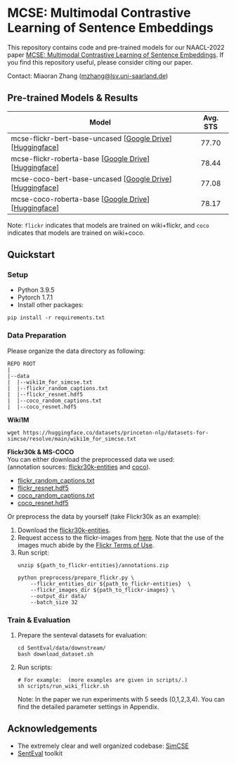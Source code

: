 # MCSE: Multimodal Contrastive Learning of Sentence Embeddings
This repository contains code and pre-trained models for our NAACL-2022 paper [MCSE: Multimodal Contrastive Learning of Sentence Embeddings](https://arxiv.org/abs/2204.10931). If you find this repository useful, please consider citing our paper.

Contact: Miaoran Zhang (mzhang@lsv.uni-saarland.de)

## Pre-trained Models & Results
|**Model** |  **Avg. STS** |
|----------|:---------------:|
| mcse-flickr-bert-base-uncased [[Google Drive](https://drive.google.com/file/d/1sekuO9Adb9ck7osknvNBlkMCeqfQQgl3/view?usp=sharing)] [[Huggingface](https://huggingface.co/UdS-LSV/mcse-flickr-bert-base-uncased)] | 77.70 |
| mcse-flickr-roberta-base [[Google Drive](https://drive.google.com/file/d/178cdT_rEMuLx4S5Rc2GPfrF0xc027l8Y/view?usp=sharing)] [[Huggingface](https://huggingface.co/UdS-LSV/mcse-flickr-roberta-base)] | 78.44 |
| mcse-coco-bert-base-uncased [[Google Drive](https://drive.google.com/file/d/1iPsfLzc4sYi_GYJMg4DYF_ODJ_BheA9E/view?usp=sharing)] [[Huggingface](https://huggingface.co/UdS-LSV/mcse-coco-bert-base-uncased)] | 77.08 |
| mcse-coco-roberta-base [[Google Drive](https://drive.google.com/file/d/11EjKgp4XEsvU5xyH3OBa6ULmu3RbTIY-/view?usp=sharing)]  [[Huggingface](https://huggingface.co/UdS-LSV/mcse-coco-roberta-base)] | 78.17 |

Note: `flickr` indicates that models are trained on wiki+flickr, and `coco` indicates that models are trained on wiki+coco. 


## Quickstart
### Setup
- Python 3.9.5
- Pytorch 1.7.1
- Install other packages:
```
pip install -r requirements.txt
```


### Data Preparation
Please organize the data directory as following:
```
REPO ROOT
|
|--data    
|  |--wiki1m_for_simcse.txt  
|  |--flickr_random_captions.txt    
|  |--flickr_resnet.hdf5    
|  |--coco_random_captions.txt    
|  |--coco_resnet.hdf5  
```

**Wiki1M**
```shell script
wget https://huggingface.co/datasets/princeton-nlp/datasets-for-simcse/resolve/main/wiki1m_for_simcse.txt
```

**Flickr30k & MS-COCO** \
You can either download the preprocessed data we used: \
(annotation sources: [flickr30k-entities](https://github.com/BryanPlummer/flickr30k_entities) and [coco](https://cocodataset.org/#home)). 
- [flickr_random_captions.txt](https://drive.google.com/file/d/1TBNIM9-zL-wXb2kH8YtuYPig2oYInSSm/view?usp=sharing)
- [flickr_resnet.hdf5](https://drive.google.com/file/d/10x7Kf5ZD406gxcxONNn_CBpoaxij6Jv0/view?usp=sharing)
- [coco_random_captions.txt](https://drive.google.com/file/d/1wKmsDtvjtWYSCxnJp_BHGxO3HfcPdc6c/view?usp=sharing)
- [coco_resnet.hdf5](https://drive.google.com/file/d/1UR0XIrh9b9W7ydjQSx4MwVFnWc5OwV7p/view?usp=sharing)

Or preprocess the data by yourself (take Flickr30k as an example): 
1. Download the [flickr30k-entities](https://github.com/BryanPlummer/flickr30k_entities). 
2. Request access to the flickr-images from [here](http://hockenmaier.cs.illinois.edu/DenotationGraph/). 
Note that the use of the images much abide by the [Flickr Terms of Use](https://www.flickr.com/help/terms/). 
3. Run script:
    ```
    unzip ${path_to_flickr-entities}/annotations.zip
    
    python preprocess/prepare_flickr.py \
        --flickr_entities_dir ${path_to_flickr-entities}  \  
        --flickr_images_dir ${path_to_flickr-images} \
        --output_dir data/
        --batch_size 32
    ```

### Train & Evaluation
1. Prepare the senteval datasets for evaluation:
    ```
    cd SentEval/data/downstream/
    bash download_dataset.sh
    ```

2. Run scripts:
    ```shell script
    # For example:  (more examples are given in scripts/.)
    sh scripts/run_wiki_flickr.sh
    ```
    Note: In the paper we run experiments with 5 seeds (0,1,2,3,4). You can find the detailed parameter settings in Appendix.

## Acknowledgements
- The extremely clear and well organized codebase: [SimCSE](https://github.com/princeton-nlp/SimCSE)
- [SentEval](https://github.com/facebookresearch/SentEval) toolkit
